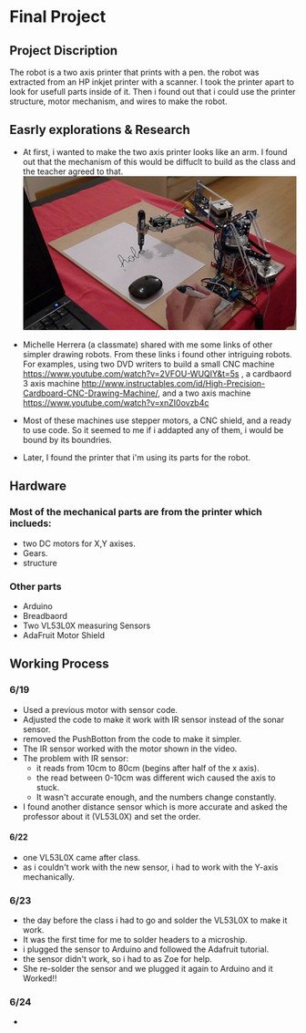 # Final Project

## Project Discription
  The robot is a two axis printer that prints with a pen. the robot was extracted from an HP inkjet printer with a scanner.
  I took the printer apart to look for usefull parts inside of it. Then i found out that i could use the printer structure, motor mechanism, 
  and wires to make the robot.
  
## Easrly explorations & Research
  * At first, i wanted to make the two axis printer looks like an arm. I found out that the mechanism of this would be diffuclt to build as the class and the teacher agreed to that.
![img_0868 copy](https://github.com/MamdouhKhogeer/ArduinoRobotics/blob/master/Final/Research/590a65fe4c65ab0ffe659f8c861ea95a%5B1%5D.jpg)

  * Michelle Herrera (a classmate) shared with me some links of other simpler drawing robots. From these links i found other intriguing robots. For examples, using two DVD writers to build a small CNC machine https://www.youtube.com/watch?v=2VFOU-WUQIY&t=5s , a cardbaord 3 axis machine http://www.instructables.com/id/High-Precision-Cardboard-CNC-Drawing-Machine/, and a two axis machine https://www.youtube.com/watch?v=xnZI0ovzb4c
  
  * Most of these machines use stepper motors, a CNC shield, and a ready to use code. So it seemed to me if i addapted any of them, i would be bound by its boundries.
  * Later, I found the printer that i'm using its parts for the robot.
  
## Hardware
  ### Most of the mechanical parts are from the printer which inclueds:
  * two DC motors for X,Y axises.
  * Gears.
  * structure
  ### Other parts
  * Arduino
  * Breadbaord
  * Two VL53L0X measuring Sensors
  * AdaFruit Motor Shield

## Working Process
  ### 6/19
  * Used a previous motor with sensor code.
  * Adjusted the code to make it work with IR sensor instead of the sonar sensor.
  * removed the PushBotton from the code to make it simpler.
  * The IR sensor worked with the motor shown in the video.
  * The problem with IR sensor:
    * it reads from 10cm to 80cm (begins after half of the x axis).
    * the read between 0-10cm was different wich caused the axis to stuck.
    * It wasn't accurate enough, and the numbers change constantly.
  * I found another distance sensor which is more accurate and asked the professor about it (VL53L0X) and set the order.
  #### 6/22
  * one VL53L0X came after class.
  * as i couldn't work with the new sensor, i had to work with the Y-axis mechanically.
  ### 6/23
  * the day before the class i had to go and solder the VL53L0X to make it work.
  * It was the first time for me to solder headers to a microship.
  * i plugged the sensor to Arduino and followed the Adafruit tutorial.
  * the sensor didn't work, so i had to as Zoe for help.
  * She re-solder the sensor and we plugged it again to Arduino and it Worked!!
  ### 6/24
  * 
  
  

  
  
  

  
